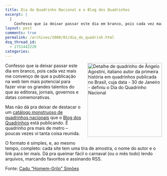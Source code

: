 ```yaml
---
title: Dia do Quadrinho Nacional e o Blog dos Quadrinhos
excerpt: |
  |
    Confesso que ia deixar passar este dia em branco, pois cada vez mais me convenço de que a publicação na web tem mais potencial para fazer virar os grandes talentos do que as editoras, jornais, governos e datas comemorativas. Mas...
layout: post
comments: true
permalink: /archives/2008/01/dia_do_quadrinh.html
dsq_thread_id:
  - 1751442220
categories:
---
```

<span class="mt-enclosure mt-enclosure-image"><img title="Detalhe de quadrinho de Ângelo Agostini, italiano autor da primeira história em quadrinhos publicada no Brasil, cuja data - 30 de Janeiro - definiu o Dia do Quadrinho Nacional" src="//chester.me/img/agostini.png" width="239" height="238" class="mt-image-right" style="float: right; margin: 0 0 20px 20px;" /></span>Confesso que ia deixar passar este dia em branco, pois cada vez mais me convenço de que a publicação na web tem mais potencial para fazer virar os grandes talentos do que as editoras, jornais, governos e datas comemorativas.

Mas não dá pra deixar de destacar o um [catálogo monstruoso de quadrinhos nacionais][1] que o [Blog dos Quadrinhos][2] está publicando. É quadrinho pra mais de metro &#8211; poucas vezes vi tanta coisa reunida.

O formato é simples, e, ao mesmo tempo, completo: cada site tem uma tira de amostra, o nome do autor e o link para ler mais. Dá pra queimar fácil o carnaval (ou o mês todo) lendo arquivos, marcando favoritos e assinando RSS.

Fonte: [Cadu &#8220;Homem-Grilo&#8221; Simões][3]

 [1]: http://blogdosquadrinhos.blog.uol.com.br/arch2008-01-01_2008-01-31.html
 [2]: http://blogdosquadrinhos.blog.uol.com.br/
 [3]: http://homemgrilo.com/2008/01/30/dia-do-quadrinho-nacional/
